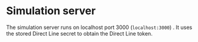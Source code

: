 # Simulation server

The simulation server runs on localhost port 3000 (`localhost:3000`) . It uses the stored Direct Line secret to obtain the Direct Line token.